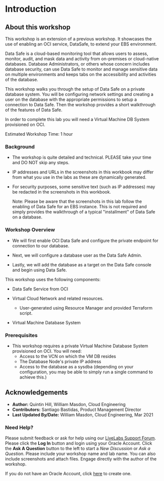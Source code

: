 # Introduction

## About this workshop

This workshop is an extension of a previous workshop. It showcases the use of enabling an OCI service, DataSafe, to extend your EBS environment. 

Data Safe is a cloud-based monitoring tool that allows users to assess, monitor, audit, and mask data and activity from on-premises or cloud-native databases. Database Administrators, or others whose concern includes database security, can use Data Safe to monitor and manage sensitive data on multiple environments and keeps tabs on the accessibility and activities of the database. 

This workshop walks you through the setup of Data Safe on a private database system. You will be configuring network settings and creating a user on the database with the appropriate permissions to setup a connection to Data Safe. Then the workshop provides a short walkthrough of the features of Data Safe. 

In order to complete this lab you will need a Virtual Machine DB System provisioned on OCI. 

Estimated Workshop Time: 1 hour

### **Background**

* The workshop is quite detailed and technical. PLEASE take your time and DO NOT skip any steps.
* IP addresses and URLs in the screenshots in this workbook may differ from what you use in the labs as these are dynamically generated.
* For security purposes, some sensitive text (such as IP addresses) may be redacted in the screenshots in this workbook.

    Note: Please be aware that the screenshots in this lab follow the enabling of Data Safe for an EBS instance. This is not required and simply provides the walkthrough of a typical "installment" of Data Safe on a database. 

### Workshop Overview

* We will first enable OCI Data Safe and configure the private endpoint for connection to our database. 

* Next, we will configure a database user as the Data Safe Admin.

* Lastly, we will add the database as a target on the Data Safe console and begin using Data Safe.

This workshop uses the following components: 

* Data Safe Service from OCI

* Virtual Cloud Network and related resources.
    - User-generated using Resource Manager and provided Terraform script.

* Virtual Machine Database System

### **Prerequisites**

* This workshop requires a private Virtual Machine Database System provisioned on OCI. You will need:
    - Access to the VCN on which the VM DB resides
    - The Database Node's private IP address
    - Access to the database as a sysdba (depending on your configuration, you may be able to simply run a single command to achieve this.)

## Acknowledgements

* **Author:** Quintin Hill, William Masdon, Cloud Engineering
* **Contributors:** Santiago Bastidas, Product Management Director
* **Last Updated By/Date:** William Masdon, Cloud Engineering, Mar 2021

### Need Help?
Please submit feedback or ask for help using our [LiveLabs Support Forum](https://community.oracle.com/tech/developers/categories/ebs-on-oci-automation). Please click the **Log In** button and login using your Oracle Account. Click the **Ask A Question** button to the left to start a *New Discussion* or *Ask a Question*.  Please include your workshop name and lab name.  You can also include screenshots and attach files.  Engage directly with the author of the workshop.

If you do not have an Oracle Account, click [here](https://profile.oracle.com/myprofile/account/create-account.jspx) to create one. 
